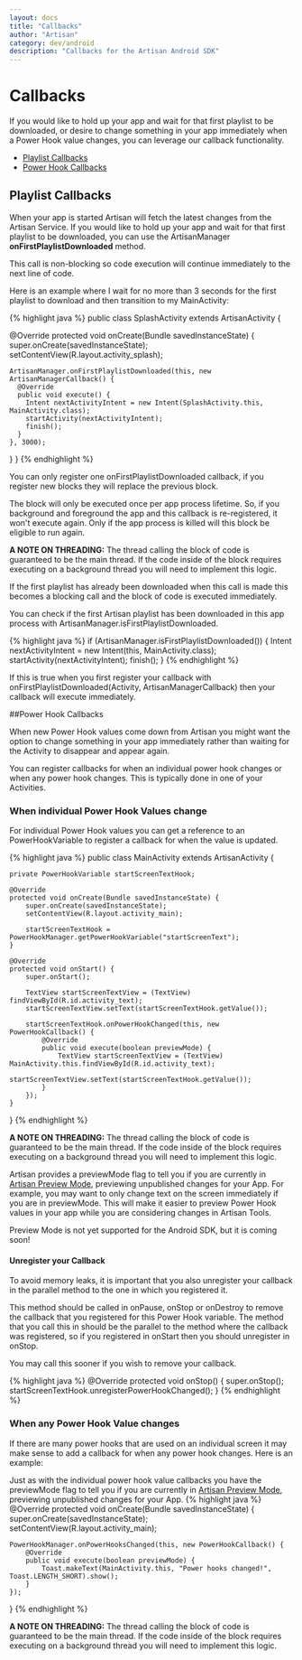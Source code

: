 ```yaml
---
layout: docs
title: "Callbacks"
author: "Artisan"
category: dev/android
description: "Callbacks for the Artisan Android SDK"
---
```


# Callbacks

If you would like to hold up your app and wait for that first playlist to be downloaded, or desire to change something in your app immediately when a Power Hook value changes, you can leverage our callback functionality.

<ul>
  <li><a href="#playlist">Playlist Callbacks</a></li>
  <li><a href="#power-hook">Power Hook Callbacks</a></li>
</ul>

<div id="playlist"></div>

## Playlist Callbacks

When your app is started Artisan will fetch the latest changes from the Artisan Service. If you would like to hold up your app and wait for that first playlist to be downloaded, you can use the ArtisanManager **onFirstPlaylistDownloaded** method.

This call is non-blocking so code execution will continue immediately to the next line of code.

Here is an example where I wait for no more than 3 seconds for the first playlist to download and then transition to my MainActivity:

{% highlight java %}
public class SplashActivity extends ArtisanActivity {

  @Override
  protected void onCreate(Bundle savedInstanceState) {
    super.onCreate(savedInstanceState);
    setContentView(R.layout.activity_splash);

    ArtisanManager.onFirstPlaylistDownloaded(this, new ArtisanManagerCallback() {
      @Override
      public void execute() {
        Intent nextActivityIntent = new Intent(SplashActivity.this, MainActivity.class);
        startActivity(nextActivityIntent);
        finish();
      }
    }, 3000);
  }
}
{% endhighlight %}

<p>You can only register one onFirstPlaylistDownloaded callback, if you register new blocks they will replace the previous block.</p>

<p>The block will only be executed once per app process lifetime. So, if you background and foreground the app and this callback is re-registered, it won't execute again. Only if the app process is killed will this block be eligible to run again.</p>

<div class="note note-hint">
  <p><strong>A NOTE ON THREADING:</strong> The thread calling the block of code is guaranteed to be the main thread.  If the code inside of the block requires executing on a background thread you will need to implement this logic.</p>
  <p>If the first playlist has already been downloaded when this call is made this becomes a blocking call and the block of code is executed immediately.</p>  
</div>

You can check if the first Artisan playlist has been downloaded in this app process with ArtisanManager.isFirstPlaylistDownloaded.

{% highlight java %}
if (ArtisanManager.isFirstPlaylistDownloaded()) {
  Intent nextActivityIntent = new Intent(this, MainActivity.class);
  startActivity(nextActivityIntent);
  finish();
}
{% endhighlight %}

If this is true when you first register your callback with onFirstPlaylistDownloaded(Activity, ArtisanManagerCallback) then your callback will execute immediately.

<div id="power-hook"></div>

##Power Hook Callbacks

When new Power Hook values come down from Artisan you might want the option to change something in your app immediately rather than waiting for the Activity to disappear and appear again.

You can register callbacks for when an individual power hook changes or when any power hook changes. This is typically done in one of your Activities.

### When individual Power Hook Values change

For individual Power Hook values you can get a reference to an PowerHookVariable to register a callback for when the value is updated.

{% highlight java %}
public class MainActivity extends ArtisanActivity {

	private PowerHookVariable startScreenTextHook;

	@Override
	protected void onCreate(Bundle savedInstanceState) {
		super.onCreate(savedInstanceState);
		setContentView(R.layout.activity_main);

		startScreenTextHook = PowerHookManager.getPowerHookVariable("startScreenText");
	}

	@Override
	protected void onStart() {
		super.onStart();

		TextView startScreenTextView = (TextView) findViewById(R.id.activity_text);
		startScreenTextView.setText(startScreenTextHook.getValue());

		startScreenTextHook.onPowerHookChanged(this, new PowerHookCallback() {
			@Override
			public void execute(boolean previewMode) {
				TextView startScreenTextView = (TextView) MainActivity.this.findViewById(R.id.activity_text);
				startScreenTextView.setText(startScreenTextHook.getValue());
			}
		});
	}
}
{% endhighlight %}

<div class="note note-hint">
  <p><strong>A NOTE ON THREADING:</strong> The thread calling the block of code is guaranteed to be the main thread.  If the code inside of the block requires executing on a background thread you will need to implement this logic.</p>
</div>

Artisan provides a previewMode flag to tell you if you are currently in <a href="/dev/android/power-hooks/#preview-mode">Artisan Preview Mode</a>, previewing unpublished changes for your App. For example, you may want to only change text on the screen immediately if you are in previewMode. This will make it easier to preview Power Hook values in your app while you are considering changes in Artisan Tools.

<div class="note note-important">
  <p>Preview Mode is not yet supported for the Android SDK, but it is coming soon!</p>
</div>

#### Unregister your Callback

To avoid memory leaks, it is important that you also unregister your callback in the parallel method to the one in which you registered it.

This method should be called in onPause, onStop or onDestroy to remove the callback that you registered for this Power Hook variable. The method that you call this in should be the parallel to the method where the callback was registered, so if you registered in onStart then you should unregister in onStop.

You may call this sooner if you wish to remove your callback.

{% highlight java %}
@Override
protected void onStop() {
	super.onStop();
	startScreenTextHook.unregisterPowerHookChanged();
}
{% endhighlight %}

### When any Power Hook Value changes

If there are many power hooks that are used on an individual screen it may make sense to add a callback for when any power hook changes. Here is an example:

Just as with the individual power hook value callbacks you have the previewMode flag to tell you if you are currently in <a href="#preview-mode">Artisan Preview Mode</a>, previewing unpublished changes for your App.
{% highlight java %}
@Override
protected void onCreate(Bundle savedInstanceState) {
	super.onCreate(savedInstanceState);
	setContentView(R.layout.activity_main);

	PowerHookManager.onPowerHooksChanged(this, new PowerHookCallback() {
		@Override
		public void execute(boolean previewMode) {
			Toast.makeText(MainActivity.this, "Power hooks changed!", Toast.LENGTH_SHORT).show();
		}
	});
}
{% endhighlight %}

<div class="note note-hint">
  <p><strong>A NOTE ON THREADING:</strong> The thread calling the block of code is guaranteed to be the main thread.  If the code inside of the block requires executing on a background thread you will need to implement this logic.</p>
</div>

